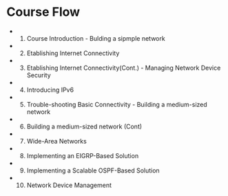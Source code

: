 # Course Flow
* 1. Course Introduction - Bulding a sipmple network
* 2. Etablishing Internet Connectivity
* 3. Etablishing Internet Connectivity(Cont.) - Managing Network Device Security
* 4. Introducing IPv6
* 5. Trouble-shooting Basic Connectivity - Building a medium-sized network
* 6. Building a medium-sized network (Cont)
* 7. Wide-Area Networks
* 8. Implementing an EIGRP-Based Solution
* 9. Implementing a Scalable OSPF-Based Solution
* 10. Network Device Management  
